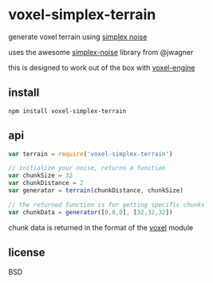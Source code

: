 # voxel-simplex-terrain

generate voxel terrain using [simplex noise](http://en.wikipedia.org/wiki/Simplex_noise)

uses the awesome [simplex-noise](https://github.com/jwagner/simplex-noise.js) library from @jwagner

this is designed to work out of the box with [voxel-engine](https://npmjs.org/package/voxel-engine)

## install

`npm install voxel-simplex-terrain`

## api

```javascript
var terrain = require('voxel-simplex-terrain')

// initialize your noise, returns a function
var chunkSize = 32
var chunkDistance = 2
var generator = terrain(chunkDistance, chunkSize)

// the returned function is for getting specific chunks
var chunkData = generator([0,0,0], [32,32,32])
```

chunk data is returned in the format of the [voxel](https://npmjs.org/package/voxel) module

## license

BSD
